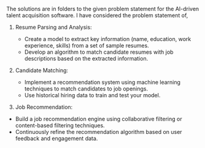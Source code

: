 The solutions are in folders to the given problem statement for the AI-driven talent acquisition software.
I have considered the problem statement of,

1. Resume Parsing and Analysis:
   - Create a model to extract key information (name, education, work experience, skills) from a set of sample resumes.
   - Develop an algorithm to match candidate resumes with job descriptions based on the extracted information.

2. Candidate Matching:
   - Implement a recommendation system using machine learning techniques to match candidates to job openings.
   - Use historical hiring data to train and test your model.

 3. Job Recommendation:
   - Build a job recommendation engine using collaborative filtering or content-based filtering techniques.
   - Continuously refine the recommendation algorithm based on user feedback and engagement data.
